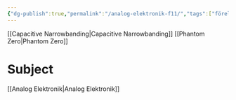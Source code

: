 ```yaml
---
{"dg-publish":true,"permalink":"/analog-elektronik-f11/","tags":["föreläsning","analogelektronik"]}
---
```



[[Capacitive Narrowbanding\|Capacitive Narrowbanding]]
[[Phantom Zero\|Phantom Zero]]




# Subject
[[Analog Elektronik\|Analog Elektronik]]

